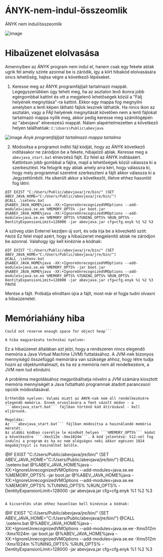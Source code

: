 # ÁNYK-nem-indul-összeomlik
ÁNYK nem indul/összeomlik

![image](https://user-images.githubusercontent.com/95906104/211758572-d289b6f4-fae3-457d-af10-75c6297866ff.png)

# Hibaüzenet elolvasása
Amennyiben az ÁNYK program nem indul el, hanem csak egy fekete ablak ugrik fel amely szinte azonnal be is záródik, így a kiírt hibakód elolvasására sincs lehetőség, hajtsa végre a következő lépéseket.
1. Keresse meg az ÁNYK programfájljait tartalmazó mappát.
Legegyszerübben úgy teheti meg, ha az asztalon levő ikonra jobb egérgombbal kattint és ott a megjelenő lehetőségek közül a "Fálj helyének megnyitása"-ra kattint. Ekkor egy mappa fog megnyilni amelyben a lenti képen látható fájlok lesznek láthatók. Ha nincs ikon az asztalán, vagy a FÁjl helyének megnyitását követően nem a lenti fájlokat tartalmazó mappa nyílik meg, akkor pedig keresse meg számítógépén az "abevjava" elnevezésű mappát. Nálam alapértelmezetten a következő helyen találhatóak: ```C:\Users\Public\abevjava```

![image](https://user-images.githubusercontent.com/95906104/211759534-2f4a0336-37e4-4b6d-b76e-0cbd78c32ec4.png)
*Ányk programfájljait tartalmazó mappa tartalma*

2. Módosítsa a programot indító fájl kódját, hogy az ÁNYK következő indításakor ne záródjon be a fekete, hibajelző ablak.
Keresse meg a ```abevjava_start.bat``` elnevzésű fájlt. Ez felel az ÁNYK indításáért. Kattintson jobb gombbal a fájlra, majd a lehetőségek közül válassza ki a szerkesztést. Ha felugrik egy ablak amely arra kéri, hogy válassza ki, hogy mely programmal szeretné szerkeszteni a fájlt akkor válassza ki a Jegyzettömböt.
Ha sikerült akkor a következőt, illetve ehhez hasonlót fog látni:
```
@IF EXIST "C:/Users/Public/abevjava/jre/bin/" (SET ABEV_JAVA_HOME="C:/Users/Public/abevjava/jre/bin/")
@CALL .\setenv.bat
@%ABEV_JAVA_HOME%java -XX:+IgnoreUnrecognizedVMOptions --add-modules=java.se.ee %MEMORY_OPTS% -jar boot.jar
@%ABEV_JAVA_HOME%java -XX:+IgnoreUnrecognizedVMOptions --add-modules=java.se.ee %MEMORY_OPTS% %TUNING_OPTS% %RUN_OPTS% -DentityExpansionLimit=128000 -jar abevjava.jar cfg=cfg.enyk %1 %2 %3
```
A szöveg után Enterrel kezdjen új sort, és oda írja be a kövezkető szót: ```PAUSE```
Ez felel majd azért, hogy a hibaüzenet megjelenítő ablak ne záródjon be azonnal.
Valahogy így kell kinéznie a kódnak:

```
@IF EXIST "C:/Users/Public/abevjava/jre/bin/" (SET ABEV_JAVA_HOME="C:/Users/Public/abevjava/jre/bin/")
@CALL .\setenv.bat
@%ABEV_JAVA_HOME%java -XX:+IgnoreUnrecognizedVMOptions --add-modules=java.se.ee %MEMORY_OPTS% -jar boot.jar
@%ABEV_JAVA_HOME%java -XX:+IgnoreUnrecognizedVMOptions --add-modules=java.se.ee %MEMORY_OPTS% %TUNING_OPTS% %RUN_OPTS% -DentityExpansionLimit=128000 -jar abevjava.jar cfg=cfg.enyk %1 %2 %3
PAUSE
```
Mentse a fájlt.
Próbálja elindítani újra a fájlt, most már el fogja tudni olvasni a hibaüzenetet.


# Memóriahiány hiba
```Error occurred during initialization of VM
Could not reserve enough space for object heap```

A hiba magyarázata technikai nyelven:
```
Ez a hibaüzenet általában azt jelzi, hogy a rendszeren nincs elegendő memória a Java Virtual Machine (JVM) futtatásához. A JVM-nek bizonyos mennyiségű összefüggő memóriára van szüksége ahhoz, hogy létre tudja hozni az objektumhalmazt, és ha ez a memória nem áll rendelkezésre, a JVM nem tud elindulni.

A probléma megoldásához megpróbálhatja növelni a JVM számára kiosztott memória mennyiségét a Java futtatható programnak átadott parancssori opciók módosításával.
```
Érthetőbb nyelven: Valami miatt az ÁNYK-nak nem áll rendelkezésére elegendő memória. Ennek orvoslására a fent vázolt módon - a ```abevjava_start.bat``` fájlban történő kód átírásával - kell eljárnunk.

Megoldás:
Az ```abevjava_start.bat``` fájlban módosítsa a használandó memória méretét.
Az alábbi kódban cserélje le mindkét helyen ```%MEMORY_OPTS%``` kódot a következőre ```-Xms512m -Xmx1024m```. A kód jelentése: 512-vel fog indulni a program és ha ez nem elégséges neki akkor egészen 1024 megabájtnyit is használhat belőle.
```
@IF EXIST "C:/Users/Public/abevjava/jre/bin/" (SET ABEV_JAVA_HOME="C:/Users/Public/abevjava/jre/bin/")
@CALL .\setenv.bat
@%ABEV_JAVA_HOME%java -XX:+IgnoreUnrecognizedVMOptions --add-modules=java.se.ee %MEMORY_OPTS% -jar boot.jar
@%ABEV_JAVA_HOME%java -XX:+IgnoreUnrecognizedVMOptions --add-modules=java.se.ee %MEMORY_OPTS% %TUNING_OPTS% %RUN_OPTS% -DentityExpansionLimit=128000 -jar abevjava.jar cfg=cfg.enyk %1 %2 %3
```

A kicserélés után ehhez hasonlóan kell kinéznie a kódnak:
```
@IF EXIST "C:/Users/Public/abevjava/jre/bin/" (SET ABEV_JAVA_HOME="C:/Users/Public/abevjava/jre/bin/")
@CALL .\setenv.bat
@%ABEV_JAVA_HOME%java -XX:+IgnoreUnrecognizedVMOptions --add-modules=java.se.ee -Xms512m -Xmx1024m -jar boot.jar
@%ABEV_JAVA_HOME%java -XX:+IgnoreUnrecognizedVMOptions --add-modules=java.se.ee -Xms512m -Xmx1024m %TUNING_OPTS% %RUN_OPTS% -DentityExpansionLimit=128000 -jar abevjava.jar cfg=cfg.enyk %1 %2 %3
```
